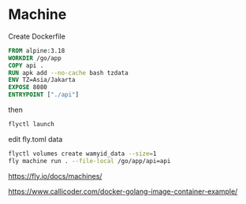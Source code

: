 # Machine 
Create Dockerfile 
```dockerfile
FROM alpine:3.18
WORKDIR /go/app
COPY api .
RUN apk add --no-cache bash tzdata
ENV TZ=Asia/Jakarta
EXPOSE 8080
ENTRYPOINT ["./api"]
```
then 
```sh
flyctl launch
```
edit fly.toml data

```sh
flyctl volumes create wamyid_data --size=1
fly machine run . --file-local /go/app/api=api
```

https://fly.io/docs/machines/

https://www.callicoder.com/docker-golang-image-container-example/
